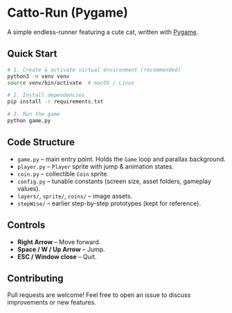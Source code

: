 # Catto-Run (Pygame)

A simple endless-runner featuring a cute cat, written with [Pygame](https://www.pygame.org/).

## Quick Start

```bash
# 1. Create & activate virtual environment (recommended)
python3 -m venv venv
source venv/bin/activate  # macOS / Linux

# 2. Install dependencies
pip install -r requirements.txt

# 3. Run the game
python game.py
```

## Code Structure

- `game.py` – main entry point. Holds the `Game` loop and parallax background.
- `player.py` – `Player` sprite with jump & animation states.
- `coin.py` – collectible `Coin` sprite.
- `config.py` – tunable constants (screen size, asset folders, gameplay values).
- `layers/`, `sprite/`, `coins/` – image assets.
- `stepWise/` – earlier step-by-step prototypes (kept for reference).

## Controls

- **Right Arrow** – Move forward.
- **Space / W / Up Arrow** – Jump.
- **ESC / Window close** – Quit.

## Contributing

Pull requests are welcome! Feel free to open an issue to discuss improvements or new features.
